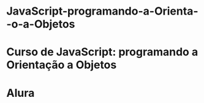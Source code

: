 # JavaScript-programando-a-Orienta--o-a-Objetos
# Curso de JavaScript: programando a Orientação a Objetos
# Alura

